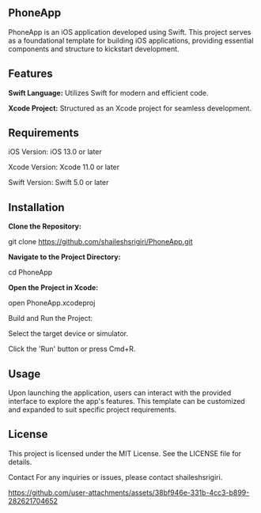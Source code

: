 ## PhoneApp
PhoneApp is an iOS application developed using Swift. This project serves as a foundational template for building iOS applications, providing essential components and structure to kickstart development.

## Features
**Swift Language:** Utilizes Swift for modern and efficient code.

**Xcode Project:** Structured as an Xcode project for seamless development.

## Requirements
iOS Version: iOS 13.0 or later

Xcode Version: Xcode 11.0 or later

Swift Version: Swift 5.0 or later

## Installation
**Clone the Repository:**

git clone https://github.com/shaileshsrigiri/PhoneApp.git

**Navigate to the Project Directory:**

cd PhoneApp

**Open the Project in Xcode:**

open PhoneApp.xcodeproj

Build and Run the Project:

Select the target device or simulator.

Click the 'Run' button or press Cmd+R.

## Usage
Upon launching the application, users can interact with the provided interface to explore the app's features. This template can be customized and expanded to suit specific project requirements.


## License
This project is licensed under the MIT License. See the LICENSE file for details.

Contact
For any inquiries or issues, please contact shaileshsrigiri.



https://github.com/user-attachments/assets/38bf946e-331b-4cc3-b899-282621704652

